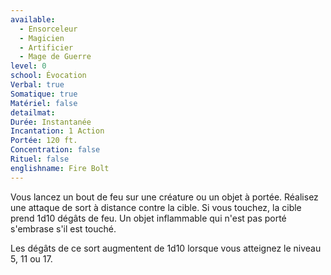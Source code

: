 ```yaml
---
available:
  - Ensorceleur
  - Magicien
  - Artificier
  - Mage de Guerre
level: 0
school: Évocation
Verbal: true
Somatique: true
Matériel: false
detailmat: 
Durée: Instantanée
Incantation: 1 Action
Portée: 120 ft.
Concentration: false
Rituel: false
englishname: Fire Bolt
---
```

Vous lancez un bout de feu sur une créature ou un objet à portée. Réalisez une attaque de sort à distance contre la cible. Si vous touchez, la cible prend 1d10 dégâts de feu. Un objet inflammable qui n'est pas porté s'embrase s'il est touché.

Les dégâts de ce sort augmentent de 1d10 lorsque vous atteignez le niveau 5, 11 ou 17.
